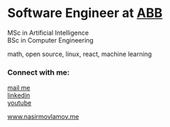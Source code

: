  <h1> Software Engineer at  <a href="https://abb-bank.az">ABB</a>  </h1>
MSc in Artificial Intelligence
<br/>
BSc in Computer Engineering

<p>math, open source, linux, react, machine learning</p>

<h3>Connect with me:</h2>
<p>
  <a href="mailto:movlamovnasir@gmail.com">mail me</a> <br>
  <a href="https://az.linkedin.com/in/nasir-movlamov-322ab21b4">linkedin</a><br>
  <a href="https://www.youtube.com/channel/UCmE8Psks_-SDw9iG1nn6MpQ">youtube</a>
</p>
<p> 
 <a href="https://www.nasirmovlamov.me">www.nasirmovlamov.me </a>
</p>
